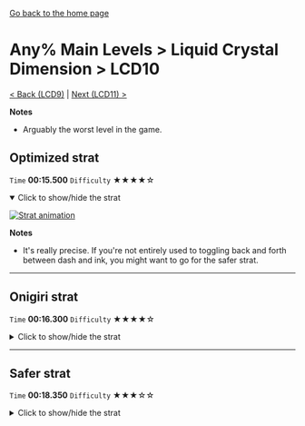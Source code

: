 [Go back to the home page](https://github.com/Doublevil/scbspeedrun)

# Any% Main Levels > Liquid Crystal Dimension > LCD10

[< Back (LCD9)](https://github.com/Doublevil/scbspeedrun/blob/main/levels/any_ml/LCD/LCD9.md) | [Next (LCD11) >](https://github.com/Doublevil/scbspeedrun/blob/main/levels/any_ml/LCD/LCD11.md)

**Notes**
- Arguably the worst level in the game.

## Optimized strat

`Time` **00:15.500** `Difficulty` ★★★★☆
<details open>
  <summary>Click to show/hide the strat</summary>

  [![Strat animation](https://github.com/Doublevil/scbspeedrun/blob/main/media/levels/LCD/LCD10_OptimizedStrat.webp)](https://github.com/Doublevil/scbspeedrun/blob/main/media/levels/LCD/LCD10_OptimizedStrat.mp4?raw=true)

  **Notes**
  - It's really precise. If you're not entirely used to toggling back and forth between dash and ink, you might want to go for the safer strat.
</details>

---
## Onigiri strat

`Time` **00:16.300** `Difficulty` ★★★★☆
<details>
  <summary>Click to show/hide the strat</summary>

  [![Strat animation](https://github.com/Doublevil/scbspeedrun/blob/main/media/levels/LCD/LCD10_OnigiriStrat.webp)](https://github.com/Doublevil/scbspeedrun/blob/main/media/levels/LCD/LCD10_OnigiriStrat.mp4?raw=true)

  **Notes**
  - The back and forth between dash and ink is very precise, but you can fallback to a more comfortable strat, the onigiri part itself should stay the same.
</details>

---
## Safer strat

`Time` **00:18.350** `Difficulty` ★★★☆☆
<details>
  <summary>Click to show/hide the strat</summary>

  [![Strat animation](https://github.com/Doublevil/scbspeedrun/blob/main/media/levels/LCD/LCD10_Strat.webp)](https://github.com/Doublevil/scbspeedrun/blob/main/media/levels/LCD/LCD10_Strat.mp4?raw=true)

  **Notes**
  - Doing this level fast might give you some trouble at first. This is just memorization. There is almost nothing you have to react to.
</details>
